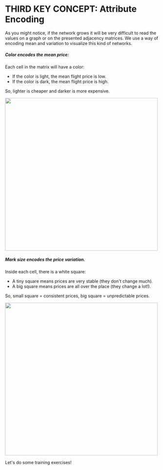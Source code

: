 # THIRD KEY CONCEPT: Attribute Encoding

As you might notice, if the network grows it will be very difficult to read the values on a graph or on the presented adjacency matrices. We use a way of encoding mean and variation to visualize this kind of networks.

##### Color encodes the mean price:

Each cell in the matrix will have a color:

- If the color is light, the mean flight price is low.
- If the color is dark, the mean flight price is high.

So, lighter is cheaper and darker is more expensive.

<img src='../matrices/assets/images/mean_legend_mark.svg' width='500'>

##### Mark size encodes the price variation.

Inside each cell, there is a white square:

- A tiny square means prices are very stable (they don't change much).
- A big square means prices are all over the place (they change a lot!).

So, small square = consistent prices, big square = unpredictable prices.

<img src='../matrices/assets/images/std_legend_size.svg' width='500'>

Let's do some training exercises!
